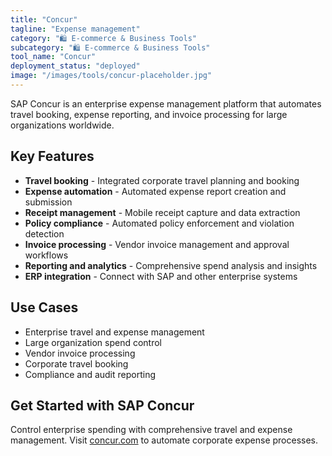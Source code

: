 ```yaml
---
title: "Concur"
tagline: "Expense management"
category: "🛍️ E-commerce & Business Tools"
subcategory: "🛍️ E-commerce & Business Tools"
tool_name: "Concur"
deployment_status: "deployed"
image: "/images/tools/concur-placeholder.jpg"
---
```

SAP Concur is an enterprise expense management platform that automates travel booking, expense reporting, and invoice processing for large organizations worldwide.

## Key Features

- **Travel booking** - Integrated corporate travel planning and booking
- **Expense automation** - Automated expense report creation and submission
- **Receipt management** - Mobile receipt capture and data extraction
- **Policy compliance** - Automated policy enforcement and violation detection
- **Invoice processing** - Vendor invoice management and approval workflows
- **Reporting and analytics** - Comprehensive spend analysis and insights
- **ERP integration** - Connect with SAP and other enterprise systems

## Use Cases

- Enterprise travel and expense management
- Large organization spend control
- Vendor invoice processing
- Corporate travel booking
- Compliance and audit reporting

## Get Started with SAP Concur

Control enterprise spending with comprehensive travel and expense management. Visit [concur.com](https://www.concur.com) to automate corporate expense processes.
